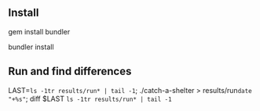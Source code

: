 Install
-------
  gem install bundler

  bundler install

Run and find differences
------------------------
  LAST=`ls -1tr results/run* | tail -1`; ./catch-a-shelter > results/run`date "+%s"`; diff $LAST `ls -1tr results/run* | tail -1`
